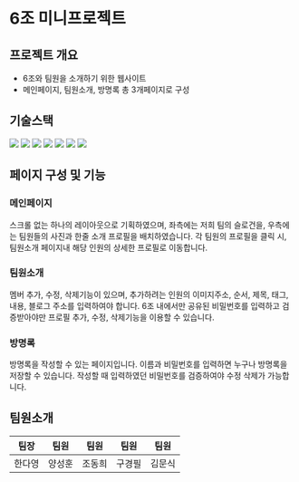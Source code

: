 # 6조 미니프로젝트

## 프로젝트 개요
- 6조와 팀원을 소개하기 위한 웹사이트
- 메인페이지, 팀원소개, 방명록 총 3개페이지로 구성


## 기술스택
<img src="https://img.shields.io/badge/html5-E34F26?style=for-the-badge&logo=html5&logoColor=white"> <img src="https://img.shields.io/badge/css-1572B6?style=for-the-badge&logo=css3&logoColor=white"> <img src="https://img.shields.io/badge/javascript-F7DF1E?style=for-the-badge&logo=javascript&logoColor=black"> <img src="https://img.shields.io/badge/jquery-0769AD?style=for-the-badge&logo=jquery&logoColor=white"> <img src="https://img.shields.io/badge/firebase-FFCA28?style=for-the-badge&logo=firebase&logoColor=white"> <img src="https://img.shields.io/badge/bootstrap-7952B3?style=for-the-badge&logo=bootstrap&logoColor=white"> <img src="https://img.shields.io/badge/github-181717?style=for-the-badge&logo=github&logoColor=white"> 

## 페이지 구성 및 기능
### 메인페이지
스크롤 없는 하나의 레이아웃으로 기획하였으며, 좌측에는 저희 팀의 슬로건을, 
우측에는 팀원들의 사진과 한줄 소개 프로필을 배치하였습니다. 
각 팀원의 프로필을 클릭 시, 팀원소개 페이지내 해당 인원의 상세한 프로필로 이동합니다.


### 팀원소개
멤버 추가, 수정, 삭제기능이 있으며, 추가하려는 인원의 이미지주소, 순서, 제목, 태그, 내용, 블로그 주소를 입력하여야 합니다.
6조 내에서만 공유된 비밀번호를 입력하고 검증받아야만 프로필 추가, 수정, 삭제기능을 이용할 수 있습니다.


### 방명록 
방명록을 작성할 수 있는 페이지입니다. 이름과 비밀번호를 입력하면 누구나 방명록을 저장할 수 있습니다.
작성할 때 입력하였던 비밀번호를 검증하여야 수정 삭제가 가능합니다.

## 팀원소개
|팀장|팀원|팀원|팀원|팀원|
|:---:|:---:|:---:|:---:|:---:|
|한다영|양성훈|조동희|구경필|김문식|
